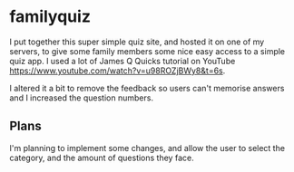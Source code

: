 # familyquiz

I put together this super simple quiz site, and hosted it on one of my servers, to give some family members some nice easy access to a simple quiz app. I used a lot of James Q Quicks tutorial on YouTube https://www.youtube.com/watch?v=u98ROZjBWy8&t=6s. 

I altered it a bit to remove the feedback so users can't memorise answers and I increased the question numbers. 

## Plans

I'm planning to implement some changes, and allow the user to select the category, and the amount of questions they face.
